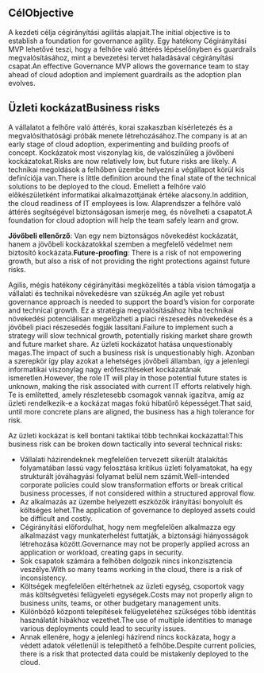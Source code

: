 <!-- TEMPLATE FILE - DO NOT ADD METADATA -->

## <a name="objective"></a><span data-ttu-id="db38f-101">Cél</span><span class="sxs-lookup"><span data-stu-id="db38f-101">Objective</span></span>

<span data-ttu-id="db38f-102">A kezdeti célja cégirányítási agilitás alapjait.</span><span class="sxs-lookup"><span data-stu-id="db38f-102">The initial objective is to establish a foundation for governance agility.</span></span> <span data-ttu-id="db38f-103">Egy hatékony Cégirányítási MVP lehetővé teszi, hogy a felhőre való áttérés lépéselőnyben és guardrails megvalósításához, mint a bevezetési tervet haladásával cégirányítási csapat.</span><span class="sxs-lookup"><span data-stu-id="db38f-103">An effective Governance MVP allows the governance team to stay ahead of cloud adoption and implement guardrails as the adoption plan evolves.</span></span>

## <a name="business-risks"></a><span data-ttu-id="db38f-104">Üzleti kockázat</span><span class="sxs-lookup"><span data-stu-id="db38f-104">Business risks</span></span>

<span data-ttu-id="db38f-105">A vállalatot a felhőre való áttérés, korai szakaszban kísérletezés és a megvalósíthatósági próbák menete létrehozásához.</span><span class="sxs-lookup"><span data-stu-id="db38f-105">The company is at an early stage of cloud adoption, experimenting and building proofs of concept.</span></span> <span data-ttu-id="db38f-106">Kockázatok most viszonylag kis, de valószínűleg a jövőbeni kockázatokat.</span><span class="sxs-lookup"><span data-stu-id="db38f-106">Risks are now relatively low, but future risks are likely.</span></span> <span data-ttu-id="db38f-107">A technikai megoldások a felhőben üzembe helyezni a végállapot körül kis definíciója van.</span><span class="sxs-lookup"><span data-stu-id="db38f-107">There is little definition around the final state of the technical solutions to be deployed to the cloud.</span></span> <span data-ttu-id="db38f-108">Emellett a felhőre való előkészületként informatikai alkalmazottjának értéke alacsony.</span><span class="sxs-lookup"><span data-stu-id="db38f-108">In addition, the cloud readiness of IT employees is low.</span></span> <span data-ttu-id="db38f-109">Alaprendszer a felhőre való áttérés segítségével biztonságosan ismerje meg, és növelheti a csapatot.</span><span class="sxs-lookup"><span data-stu-id="db38f-109">A foundation for cloud adoption will help the team safely learn and grow.</span></span>

<span data-ttu-id="db38f-110">**Jövőbeli ellenőrző**: Van egy nem biztonságos növekedést kockázatát, hanem a jövőbeli kockázatokkal szemben a megfelelő védelmet nem biztosító kockázata.</span><span class="sxs-lookup"><span data-stu-id="db38f-110">**Future-proofing**: There is a risk of not empowering growth, but also a risk of not providing the right protections against future risks.</span></span>

<span data-ttu-id="db38f-111">Agilis, mégis hatékony cégirányítási megközelítés a tábla vision támogatja a vállalati és technikai növekedésre van szükség.</span><span class="sxs-lookup"><span data-stu-id="db38f-111">An agile yet robust governance approach is needed to support the board’s vision for corporate and technical growth.</span></span> <span data-ttu-id="db38f-112">Ez a stratégia megvalósításához hiba technikai növekedési potenciálisan megelőzheti a piaci részesedés növekedése és a jövőbeli piaci részesedés fogják lassítani.</span><span class="sxs-lookup"><span data-stu-id="db38f-112">Failure to implement such a strategy will slow technical growth, potentially risking market share growth and future market share.</span></span> <span data-ttu-id="db38f-113">Az üzleti kockázatot hatása unquestionably magas.</span><span class="sxs-lookup"><span data-stu-id="db38f-113">The impact of such a business risk is unquestionably high.</span></span> <span data-ttu-id="db38f-114">Azonban a szerepkör így play azokat a lehetséges jövőbeli államban, így a jelenlegi informatikai viszonylag nagy erőfeszítéseket kockázatának ismeretlen.</span><span class="sxs-lookup"><span data-stu-id="db38f-114">However, the role IT will play in those potential future states is unknown, making the risk associated with current IT efforts relatively high.</span></span> <span data-ttu-id="db38f-115">Te is említetted, amely részletesebb csomagok vannak igazítva, amíg az üzleti rendelkezik-e a kockázat magas fokú hibatűrő képességet.</span><span class="sxs-lookup"><span data-stu-id="db38f-115">That said, until more concrete plans are aligned, the business has a high tolerance for risk.</span></span>

<span data-ttu-id="db38f-116">Az üzleti kockázat is kell bontani taktikai több technikai kockázattal:</span><span class="sxs-lookup"><span data-stu-id="db38f-116">This business risk can be broken down tactically into several technical risks:</span></span>

- <span data-ttu-id="db38f-117">Vállalati házirendeknek megfelelően tervezett sikerült átalakítás folyamatában lassú vagy felosztása kritikus üzleti folyamatokat, ha egy strukturált jóváhagyási folyamat belül nem számít.</span><span class="sxs-lookup"><span data-stu-id="db38f-117">Well-intended corporate policies could slow transformation efforts or break critical business processes, if not considered within a structured approval flow.</span></span>
- <span data-ttu-id="db38f-118">Az alkalmazás az üzembe helyezett eszközök irányítási bonyolult és költséges lehet.</span><span class="sxs-lookup"><span data-stu-id="db38f-118">The application of governance to deployed assets could be difficult and costly.</span></span>
- <span data-ttu-id="db38f-119">Cégirányítási előfordulhat, hogy nem megfelelően alkalmazza egy alkalmazást vagy munkaterhelést futtatják, a biztonsági hiányosságok létrehozása között.</span><span class="sxs-lookup"><span data-stu-id="db38f-119">Governance may not be properly applied across an application or workload, creating gaps in security.</span></span>
- <span data-ttu-id="db38f-120">Sok csapatok számára a felhőben dolgozik nincs inkonzisztencia veszélye.</span><span class="sxs-lookup"><span data-stu-id="db38f-120">With so many teams working in the cloud, there is a risk of inconsistency.</span></span>
- <span data-ttu-id="db38f-121">Költségek megfelelően eltérhetnek az üzleti egység, csoportok vagy más költségvetési felügyeleti egységek.</span><span class="sxs-lookup"><span data-stu-id="db38f-121">Costs may not properly align to business units, teams, or other budgetary management units.</span></span>
- <span data-ttu-id="db38f-122">Különböző központi telepítések felügyeletéhez szükséges több identitás használatát hibákhoz vezethet.</span><span class="sxs-lookup"><span data-stu-id="db38f-122">The use of multiple identities to manage various deployments could lead to security issues.</span></span>
- <span data-ttu-id="db38f-123">Annak ellenére, hogy a jelenlegi házirend nincs kockázata, hogy a védett adatok véletlenül is telepíthető a felhőbe.</span><span class="sxs-lookup"><span data-stu-id="db38f-123">Despite current policies, there is a risk that protected data could be mistakenly deployed to the cloud.</span></span>
